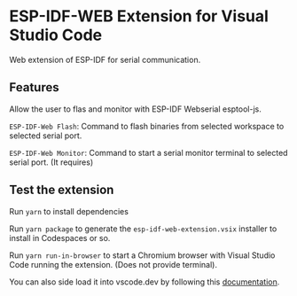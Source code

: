 # ESP-IDF-WEB Extension for Visual Studio Code

Web extension of ESP-IDF for serial communication.

## Features

Allow the user to flas and monitor with ESP-IDF Webserial esptool-js.

`ESP-IDF-Web Flash`: Command to flash binaries from selected workspace to selected serial port.

`ESP-IDF-Web Monitor`: Command to start a serial monitor terminal to selected serial port. (It requires)

## Test the extension

Run `yarn` to install dependencies

Run `yarn package` to generate the `esp-idf-web-extension.vsix` installer to install in Codespaces or so.

Run `yarn run-in-browser` to start a Chromium browser with Visual Studio Code running the extension. (Does not provide terminal).

You can also side load it into vscode.dev by following this [documentation](https://code.visualstudio.com/api/extension-guides/web-extensions#test-your-web-extension-in-vscode.dev).
